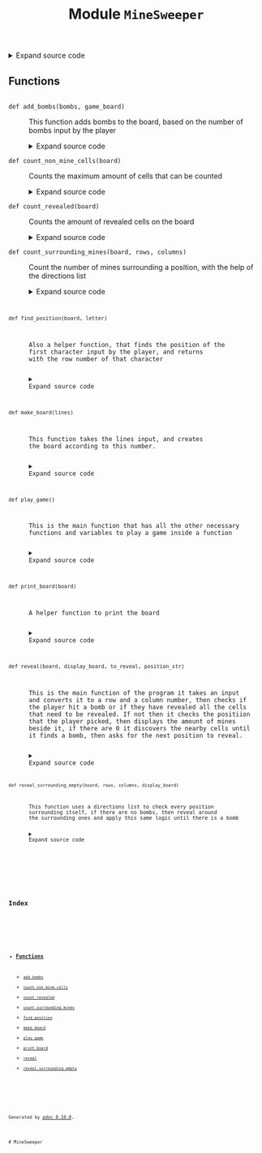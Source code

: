 <header>
<h1 class="title">Module <code>MineSweeper</code></h1>
</header>
<section id="section-intro">
<details class="source">
<summary>
<span>Expand source code</span>
</summary>
<pre><code class="python">import string
import random as rnd


def make_board(lines):
    &#34;&#34;&#34;
    This function takes the lines input, and creates
    the board according to this number.
    &#34;&#34;&#34;
    board = []
    line_start = list(string.ascii_uppercase)
    for rows in range(lines + 1):
        board.append([rows])
        if rows == 0:
            for columns in range(lines):
                board[rows].append(f&#34;{columns+1}&#34;)
        else:
            for columns in range(lines):
                if columns == 0:
                    board[rows] = [line_start[rows - 1]]
                board[rows].append(&#34;#&#34;)
    return board


def add_bombs(bombs, game_board):
    &#34;&#34;&#34;
    This function adds bombs to the board,
    based on the number of bombs input by the player
    &#34;&#34;&#34;
    b = 0
    while b != bombs:
        rows, columns = rnd.randint(1, len(game_board) - 1), rnd.randint(
            1, len(game_board) - 1
        )
        if game_board[rows][columns] == &#34;X&#34;:
            rows, columns = rnd.randint(1, len(game_board) - 1), rnd.randint(
                1, len(game_board) - 1
            )
            game_board[rows][columns] = &#34;X&#34;
        else:
            game_board[rows][columns] = &#34;X&#34;
        b += 1
    return game_board


def print_board(board):
    &#34;&#34;&#34;
    A helper function to print the board
    &#34;&#34;&#34;
    for i in range(len(board)):
        print(board[i])


def find_position(board, letter):
    &#34;&#34;&#34;
    Also a helper function, that finds the position of the
    first character input by the player, and returns
    with the row number of that character
    &#34;&#34;&#34;
    for rows in range(len(board)):
        for columns in range(len(board)):
            if board[rows][columns] == letter:
                return rows


def reveal(board, display_board, to_reveal, position_str):
    &#34;&#34;&#34;
    This is the main function of the program it takes an input
    and converts it to a row and a column number, then checks if
    the player hit a bomb or if they have revealed all the cells
    that need to be revealed. If not then it checks the positiion
    that the player picked, then displays the amount of mines
    beside it, if there are 0 it discovers the nearby cells until
    it finds a bomb, then asks for the next position to reveal.
    &#34;&#34;&#34;
    letter = position_str[0].upper()
    rows = find_position(board, letter)
    columns = int(position_str[1::])
    revealed_non_mine_cells = count_revealed(board)
    if board[rows][columns] == &#34;X&#34;:
        print(&#34;Game over, you found a bomb!&#34;)
        print_board(board)
        try:
            print(input(&#34;Press enter to play another round(ctrl+C to quit)&#34;))
            play_game()
        except KeyboardInterrupt:
            print()
    elif revealed_non_mine_cells + 1 == to_reveal:
        print(&#34;Congratulations, You WIN!!!!&#34;)
        board[rows][columns] = count_surrounding_mines(board, rows, columns)
        print_board(board)
        try:
            print(input(&#34;Press enter to play another round(ctrl+C to quit)&#34;))
            play_game()
        except KeyboardInterrupt:
            print()
    elif revealed_non_mine_cells &lt; to_reveal:
        board[rows][columns] = count_surrounding_mines(board, rows, columns)
        display_board[rows][columns] = board[rows][columns]
        if board[rows][columns] == &#34;0&#34;:
            reveal_surrounding_empty(board, rows, columns, display_board)
        print_board(display_board)
        position_str = input(&#34;Please enter another position to reveal: &#34;)
        reveal(board, display_board, to_reveal, position_str)

    return board


def count_revealed(board):
    &#34;&#34;&#34;
    Counts the amount of revealed cells on the board
    &#34;&#34;&#34;
    count = 0
    for i in range(1, len(board)):
        for j in range(1, len(board)):
            if board[i][j] in [&#34;0&#34;, &#34;1&#34;, &#34;2&#34;, &#34;3&#34;, &#34;4&#34;, &#34;5&#34;, &#34;6&#34;, &#34;7&#34;, &#34;8&#34;]:
                count += 1
    return count


def count_non_mine_cells(board):
    &#34;&#34;&#34;
    Counts the maximum amount of cells that can be counted
    &#34;&#34;&#34;
    count = sum(row.count(&#34;#&#34;) for row in board)
    return count


def reveal_surrounding_empty(board, rows, columns, display_board):
    &#34;&#34;&#34;
    This function uses a directions list to check every position
    surrounding itself, if there are no bombs, then reveal around
    the surrounding ones and apply this same logic until there is a bomb
    &#34;&#34;&#34;
    if board[rows][columns] != &#34;0&#34;:
        return
    directions = [
        (i, j) for i in range(-1, 2) for j in range(-1, 2) if i != 0 or j != 0
    ]

    for dx, dy in directions:
        new_row, new_col = rows + dx, columns + dy
        if (
            0 &lt;= new_row &lt; len(board)
            and 0 &lt;= new_col &lt; len(board[0])
            and board[new_row][new_col] == &#34;#&#34;
        ):
            board[new_row][new_col] = count_surrounding_mines(board, new_row, new_col)
            display_board[new_row][new_col] = board[new_row][new_col]
            reveal_surrounding_empty(board, new_row, new_col, display_board)


def count_surrounding_mines(board, rows, columns):
    &#34;&#34;&#34;
    Count the number of mines surrounding a position,
    with the help of the directions list
    &#34;&#34;&#34;
    mine_count = 0
    directions = [
        (i, j) for i in range(-1, 2) for j in range(-1, 2) if i != 0 or j != 0
    ]

    for dx, dy in directions:
        new_row, new_col = rows + dx, columns + dy
        if (
            0 &lt;= new_row &lt; len(board)
            and 0 &lt;= new_col &lt; len(board[0])
            and board[new_row][new_col] == &#34;X&#34;
        ):
            mine_count += 1
    return f&#34;{mine_count}&#34;


def play_game():
    &#34;&#34;&#34;
    This is the main function that has all the other necessary
    functions and variables to play a game inside a function
    &#34;&#34;&#34;
    while True:
        try:
            lines = int(input(&#34;How big should the board be?&#34;))
            bombs = int(input(&#34;How many bombs there should be?&#34;))
            break
        except (ValueError, TypeError):
            print(&#34;Please enter a valid number&#34;)
    display_map = make_board(lines).copy()
    game_map = make_board(lines).copy()
    print_board(display_map)
    add_bombs(bombs, game_map)
    to_reveal = count_non_mine_cells(game_map)
    position_str = input(&#34;Please enter a position to reveal: &#34;)
    reveal(game_map, display_map, to_reveal, position_str)


play_game()</code></pre>
</details>
</section>
<section>
</section>
<section>
</section>
<section>
<h2 class="section-title" id="header-functions">Functions</h2>
<dl>
<dt id="MineSweeper.add_bombs"><code class="name flex">
<span>def <span class="ident">add_bombs</span></span>(<span>bombs, game_board)</span>
</code></dt>
<dd>
<div class="desc"><p>This function adds bombs to the board,
based on the number of bombs input by the player</p></div>
<details class="source">
<summary>
<span>Expand source code</span>
</summary>
<pre><code class="python">def add_bombs(bombs, game_board):
    &#34;&#34;&#34;
    This function adds bombs to the board,
    based on the number of bombs input by the player
    &#34;&#34;&#34;
    b = 0
    while b != bombs:
        rows, columns = rnd.randint(1, len(game_board) - 1), rnd.randint(
            1, len(game_board) - 1
        )
        if game_board[rows][columns] == &#34;X&#34;:
            rows, columns = rnd.randint(1, len(game_board) - 1), rnd.randint(
                1, len(game_board) - 1
            )
            game_board[rows][columns] = &#34;X&#34;
        else:
            game_board[rows][columns] = &#34;X&#34;
        b += 1
    return game_board</code></pre>
</details>
</dd>
<dt id="MineSweeper.count_non_mine_cells"><code class="name flex">
<span>def <span class="ident">count_non_mine_cells</span></span>(<span>board)</span>
</code></dt>
<dd>
<div class="desc"><p>Counts the maximum amount of cells that can be counted</p></div>
<details class="source">
<summary>
<span>Expand source code</span>
</summary>
<pre><code class="python">def count_non_mine_cells(board):
    &#34;&#34;&#34;
    Counts the maximum amount of cells that can be counted
    &#34;&#34;&#34;
    count = sum(row.count(&#34;#&#34;) for row in board)
    return count</code></pre>
</details>
</dd>
<dt id="MineSweeper.count_revealed"><code class="name flex">
<span>def <span class="ident">count_revealed</span></span>(<span>board)</span>
</code></dt>
<dd>
<div class="desc"><p>Counts the amount of revealed cells on the board</p></div>
<details class="source">
<summary>
<span>Expand source code</span>
</summary>
<pre><code class="python">def count_revealed(board):
    &#34;&#34;&#34;
    Counts the amount of revealed cells on the board
    &#34;&#34;&#34;
    count = 0
    for i in range(1, len(board)):
        for j in range(1, len(board)):
            if board[i][j] in [&#34;0&#34;, &#34;1&#34;, &#34;2&#34;, &#34;3&#34;, &#34;4&#34;, &#34;5&#34;, &#34;6&#34;, &#34;7&#34;, &#34;8&#34;]:
                count += 1
    return count</code></pre>
</details>
</dd>
<dt id="MineSweeper.count_surrounding_mines"><code class="name flex">
<span>def <span class="ident">count_surrounding_mines</span></span>(<span>board, rows, columns)</span>
</code></dt>
<dd>
<div class="desc"><p>Count the number of mines surrounding a position,
with the help of the directions list</p></div>
<details class="source">
<summary>
<span>Expand source code</span>
</summary>
<pre><code class="python">def count_surrounding_mines(board, rows, columns):
    &#34;&#34;&#34;
    Count the number of mines surrounding a position,
    with the help of the directions list
    &#34;&#34;&#34;
    mine_count = 0
    directions = [
        (i, j) for i in range(-1, 2) for j in range(-1, 2) if i != 0 or j != 0
    ]

    for dx, dy in directions:
        new_row, new_col = rows + dx, columns + dy
        if (
            0 &lt;= new_row &lt; len(board)
            and 0 &lt;= new_col &lt; len(board[0])
            and board[new_row][new_col] == &#34;X&#34;
        ):
            mine_count += 1
    return f&#34;{mine_count}&#34;</code></pre>
</details>
</dd>
<dt id="MineSweeper.find_position"><code class="name flex">
<span>def <span class="ident">find_position</span></span>(<span>board, letter)</span>
</code></dt>
<dd>
<div class="desc"><p>Also a helper function, that finds the position of the
first character input by the player, and returns
with the row number of that character</p></div>
<details class="source">
<summary>
<span>Expand source code</span>
</summary>
<pre><code class="python">def find_position(board, letter):
    &#34;&#34;&#34;
    Also a helper function, that finds the position of the
    first character input by the player, and returns
    with the row number of that character
    &#34;&#34;&#34;
    for rows in range(len(board)):
        for columns in range(len(board)):
            if board[rows][columns] == letter:
                return rows</code></pre>
</details>
</dd>
<dt id="MineSweeper.make_board"><code class="name flex">
<span>def <span class="ident">make_board</span></span>(<span>lines)</span>
</code></dt>
<dd>
<div class="desc"><p>This function takes the lines input, and creates
the board according to this number.</p></div>
<details class="source">
<summary>
<span>Expand source code</span>
</summary>
<pre><code class="python">def make_board(lines):
    &#34;&#34;&#34;
    This function takes the lines input, and creates
    the board according to this number.
    &#34;&#34;&#34;
    board = []
    line_start = list(string.ascii_uppercase)
    for rows in range(lines + 1):
        board.append([rows])
        if rows == 0:
            for columns in range(lines):
                board[rows].append(f&#34;{columns+1}&#34;)
        else:
            for columns in range(lines):
                if columns == 0:
                    board[rows] = [line_start[rows - 1]]
                board[rows].append(&#34;#&#34;)
    return board</code></pre>
</details>
</dd>
<dt id="MineSweeper.play_game"><code class="name flex">
<span>def <span class="ident">play_game</span></span>(<span>)</span>
</code></dt>
<dd>
<div class="desc"><p>This is the main function that has all the other necessary
functions and variables to play a game inside a function</p></div>
<details class="source">
<summary>
<span>Expand source code</span>
</summary>
<pre><code class="python">def play_game():
    &#34;&#34;&#34;
    This is the main function that has all the other necessary
    functions and variables to play a game inside a function
    &#34;&#34;&#34;
    while True:
        try:
            lines = int(input(&#34;How big should the board be?&#34;))
            bombs = int(input(&#34;How many bombs there should be?&#34;))
            break
        except (ValueError, TypeError):
            print(&#34;Please enter a valid number&#34;)
    display_map = make_board(lines).copy()
    game_map = make_board(lines).copy()
    print_board(display_map)
    add_bombs(bombs, game_map)
    to_reveal = count_non_mine_cells(game_map)
    position_str = input(&#34;Please enter a position to reveal: &#34;)
    reveal(game_map, display_map, to_reveal, position_str)</code></pre>
</details>
</dd>
<dt id="MineSweeper.print_board"><code class="name flex">
<span>def <span class="ident">print_board</span></span>(<span>board)</span>
</code></dt>
<dd>
<div class="desc"><p>A helper function to print the board</p></div>
<details class="source">
<summary>
<span>Expand source code</span>
</summary>
<pre><code class="python">def print_board(board):
    &#34;&#34;&#34;
    A helper function to print the board
    &#34;&#34;&#34;
    for i in range(len(board)):
        print(board[i])</code></pre>
</details>
</dd>
<dt id="MineSweeper.reveal"><code class="name flex">
<span>def <span class="ident">reveal</span></span>(<span>board, display_board, to_reveal, position_str)</span>
</code></dt>
<dd>
<div class="desc"><p>This is the main function of the program it takes an input
and converts it to a row and a column number, then checks if
the player hit a bomb or if they have revealed all the cells
that need to be revealed. If not then it checks the positiion
that the player picked, then displays the amount of mines
beside it, if there are 0 it discovers the nearby cells until
it finds a bomb, then asks for the next position to reveal.</p></div>
<details class="source">
<summary>
<span>Expand source code</span>
</summary>
<pre><code class="python">def reveal(board, display_board, to_reveal, position_str):
    &#34;&#34;&#34;
    This is the main function of the program it takes an input
    and converts it to a row and a column number, then checks if
    the player hit a bomb or if they have revealed all the cells
    that need to be revealed. If not then it checks the positiion
    that the player picked, then displays the amount of mines
    beside it, if there are 0 it discovers the nearby cells until
    it finds a bomb, then asks for the next position to reveal.
    &#34;&#34;&#34;
    letter = position_str[0].upper()
    rows = find_position(board, letter)
    columns = int(position_str[1::])
    revealed_non_mine_cells = count_revealed(board)
    if board[rows][columns] == &#34;X&#34;:
        print(&#34;Game over, you found a bomb!&#34;)
        print_board(board)
        try:
            print(input(&#34;Press enter to play another round(ctrl+C to quit)&#34;))
            play_game()
        except KeyboardInterrupt:
            print()
    elif revealed_non_mine_cells + 1 == to_reveal:
        print(&#34;Congratulations, You WIN!!!!&#34;)
        board[rows][columns] = count_surrounding_mines(board, rows, columns)
        print_board(board)
        try:
            print(input(&#34;Press enter to play another round(ctrl+C to quit)&#34;))
            play_game()
        except KeyboardInterrupt:
            print()
    elif revealed_non_mine_cells &lt; to_reveal:
        board[rows][columns] = count_surrounding_mines(board, rows, columns)
        display_board[rows][columns] = board[rows][columns]
        if board[rows][columns] == &#34;0&#34;:
            reveal_surrounding_empty(board, rows, columns, display_board)
        print_board(display_board)
        position_str = input(&#34;Please enter another position to reveal: &#34;)
        reveal(board, display_board, to_reveal, position_str)

    return board</code></pre>
</details>
</dd>
<dt id="MineSweeper.reveal_surrounding_empty"><code class="name flex">
<span>def <span class="ident">reveal_surrounding_empty</span></span>(<span>board, rows, columns, display_board)</span>
</code></dt>
<dd>
<div class="desc"><p>This function uses a directions list to check every position
surrounding itself, if there are no bombs, then reveal around
the surrounding ones and apply this same logic until there is a bomb</p></div>
<details class="source">
<summary>
<span>Expand source code</span>
</summary>
<pre><code class="python">def reveal_surrounding_empty(board, rows, columns, display_board):
    &#34;&#34;&#34;
    This function uses a directions list to check every position
    surrounding itself, if there are no bombs, then reveal around
    the surrounding ones and apply this same logic until there is a bomb
    &#34;&#34;&#34;
    if board[rows][columns] != &#34;0&#34;:
        return
    directions = [
        (i, j) for i in range(-1, 2) for j in range(-1, 2) if i != 0 or j != 0
    ]

    for dx, dy in directions:
        new_row, new_col = rows + dx, columns + dy
        if (
            0 &lt;= new_row &lt; len(board)
            and 0 &lt;= new_col &lt; len(board[0])
            and board[new_row][new_col] == &#34;#&#34;
        ):
            board[new_row][new_col] = count_surrounding_mines(board, new_row, new_col)
            display_board[new_row][new_col] = board[new_row][new_col]
            reveal_surrounding_empty(board, new_row, new_col, display_board)</code></pre>
</details>
</dd>
</dl>
</section>
<section>
</section>
</article>
<nav id="sidebar">
<h1>Index</h1>
<div class="toc">
<ul></ul>
</div>
<ul id="index">
<li><h3><a href="#header-functions">Functions</a></h3>
<ul class="">
<li><code><a title="MineSweeper.add_bombs" href="#MineSweeper.add_bombs">add_bombs</a></code></li>
<li><code><a title="MineSweeper.count_non_mine_cells" href="#MineSweeper.count_non_mine_cells">count_non_mine_cells</a></code></li>
<li><code><a title="MineSweeper.count_revealed" href="#MineSweeper.count_revealed">count_revealed</a></code></li>
<li><code><a title="MineSweeper.count_surrounding_mines" href="#MineSweeper.count_surrounding_mines">count_surrounding_mines</a></code></li>
<li><code><a title="MineSweeper.find_position" href="#MineSweeper.find_position">find_position</a></code></li>
<li><code><a title="MineSweeper.make_board" href="#MineSweeper.make_board">make_board</a></code></li>
<li><code><a title="MineSweeper.play_game" href="#MineSweeper.play_game">play_game</a></code></li>
<li><code><a title="MineSweeper.print_board" href="#MineSweeper.print_board">print_board</a></code></li>
<li><code><a title="MineSweeper.reveal" href="#MineSweeper.reveal">reveal</a></code></li>
<li><code><a title="MineSweeper.reveal_surrounding_empty" href="#MineSweeper.reveal_surrounding_empty">reveal_surrounding_empty</a></code></li>
</ul>
</li>
</ul>
</nav>
</main>
<footer id="footer">
<p>Generated by <a href="https://pdoc3.github.io/pdoc" title="pdoc: Python API documentation generator"><cite>pdoc</cite> 0.10.0</a>.</p>
</footer>
</body>
</html># MineSweeper
